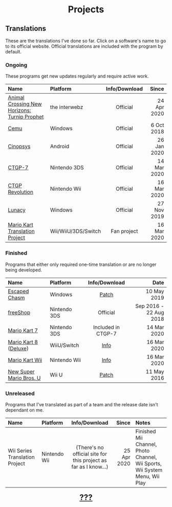 # <center>Projects</center>

## Translations
These are the translations I've done so far. Click on a software's name to go to its official website. Official translations are included with the program by default.

### Ongoing
These programs get new updates regularly and require active work.

|                                            Name                                             |       Platform      | Info/Download |    Since    |
|:--------------------------------------------------------------------------------------------|:--------------------|:-------------:|------------:|
| [Animal Crossing New Horizons: Turnip Prophet](https://turnipprophet.io/)                   | the interwebz       |    Official   | 24 Apr 2020 |
| [Cemu](https://cemu.info/)                                                                  | Windows             |    Official   |  6 Oct 2018 |
| [Cinopsys](https://play.google.com/store/apps/details?id=com.cinopsys.movieshows)           | Android             |    Official   | 26 Jan 2020 |
| [CTGP-7](https://gbatemp.net/threads/mario-kart-7-custom-track-grand-prix-7-ctgp-7.396936/) | Nintendo 3DS        |    Official   | 14 Mar 2020 |
| [CTGP Revolution](https://www.chadsoft.co.uk/)                                              | Nintendo Wii        |    Official   | 16 Mar 2020 |
| [Lunacy](https://icons8.com/lunacy)                                                         | Windows             |    Official   | 27 Nov 2019 |
| [Mario Kart Translation Project](http://wiki.tockdom.com/wiki/Translation_Project)          | Wii/WiiU/3DS/Switch |  Fan project  | 16 Mar 2020 |

### Finished
Programs that either only required one-time translation or are no longer being developed.

|           Name          |   Platform   |          Info/Download         |          Date          |
|:--------------------------------------------------------------------------------------------|:--------------------|:-------------:|------------:|
| [Escaped Chasm](https://tuyoki.itch.io/escaped-chasm)                                          | Windows      | [Patch](https://github.com/smileyhead/escapedchasm-hu) | 10 May 2019            |
| [freeShop](https://gbatemp.net/threads/no-longer-working-community-freeshop-fork-open-source-eshop-alternative.483159/)                                                                                                 | Nintendo 3DS |            Official            | Sep 2016 - 22 Aug 2018 |
| [Mario Kart 7](https://www.nintendo.com/games/detail/mario-kart-7-3ds/)                        | Nintendo 3DS | Included in CTGP-7             | 14 Mar 2020            |
| [Mario Kart 8](https://www.nintendo.co.uk/Games/Wii-U/Mario-Kart-8-765384.html) ([Deluxe](https://www.nintendo.co.uk/Games/Nintendo-Switch/Mario-Kart-8-Deluxe-1173281.html))             | WiiU/Switch  | [Info](http://wiki.tockdom.com/wiki/Translation_Project) | 16 Mar 2020            |
| [Mario Kart Wii](https://www.nintendo.co.uk/Games/Wii/Mario-Kart-Wii-281848.html#Overview)     | Nintendo Wii | [Info](http://wiki.tockdom.com/wiki/Translation_Project)              | 16 Mar 2020            |
| [New Super Mario Bros. U](https://www.nintendo.com/games/detail/new-super-mario-bros-u-wii-u/) | Wii U        | [Patch](https://github.com/smileyhead/cafe_redpro-hu) | 11 May 2016            |

### Unreleased
Programs that I've translated as part of a team and the release date isn't dependant on me.

|              Name              |   Platform   |                         Info/Download                         |    Since    | Notes                                                                      |
|:-------------------------------|:-------------|:-------------------------------------------------------------:|------------:|:----------------------------------------------------------------------------|
| Wii Series Translation Project | Nintendo Wii | (There's no official site for this project as far as I know…) | 25 Apr 2020 | Finished Mii Channel, Photo Channel, Wii Sports, Wii System Menu, Wii Play |

<center><p><b style="font-size: 18pt"><a href="https://www.youtube.com/watch?v=dQw4w9WgXcQ">???</a></b></p></center>